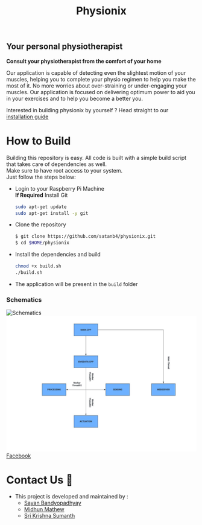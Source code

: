 <br />
   <h1 align="center">Physionix</h1>
 </br>

## Your personal physiotherapist
**Consult your physiotherapist from the comfort of your home**

Our application is capable of detecting even the slightest motion of your muscles, helping you to complete your physio regimen to help you make the most of it. No more worries about over-straining or under-engaging your muscles. Our application is focused on delivering optimum power to aid you in your exercises and to help you become a better you.

Interested in building physionix by yourself ? Head straight to our [installation guide](https://github.com/midhunjac/physionix/wiki/Installation-guide)

# How to Build
Building this repository is easy. All code is built with a simple build script that takes care of dependencies as well.  
Make sure to have root access to your system.  
Just follow the steps below:
- Login to your Raspberry Pi Machine  
**If Required** Install Git
   ```sh
   sudo apt-get update
   sudo apt-get install -y git
   ```
- Clone the repository
   ```sh
   $ git clone https://github.com/satanb4/physionix.git
   $ cd $HOME/physionix
   ```
- Install the dependencies and build
  ```sh
  chmod +x build.sh
  ./build.sh
  ```
- The application will be present in the `build` folder

### Schematics
![Schematics](https://user-images.githubusercontent.com/123675167/229873061-d8c7acad-f5ce-4a66-b9ea-08cc2b337cba.png)
![UML](https://github.com/Sumanth0201/physionix/blob/main/flow%20diagram.png)
[Facebook](https://www.facebook.com/profile.php?id=100091456045225&mibextid=ZbWKwL)

# Contact Us 📧
- This project is developed and maintained by :
  * [Sayan Bandyopadhyay](https://github.com/satanb4)
  * [Midhun Mathew](https://github.com/midhunjac) 
  * [Sri Krishna Sumanth](https://github.com/Sumanth0201)
  

